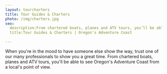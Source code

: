 ```yaml
---
layout: tourcharters
title: Tour Guides & Charters
photo: /img/charters.jpg
seo:
  description:From chartered boats, planes and ATV tours, you’ll be able to see Oregon’s Adventure Coast from a local’s point of view. See our tour options.
  title:Tour Guides & Charters | Oregon's Adventure Coast
  
---
```

When you're in the mood to have someone else show the way, trust one of our many professionals to show you a great time. From chartered boats, planes and ATV tours, you'll be able to see Oregon's Adventure Coast from a local's point of view.
